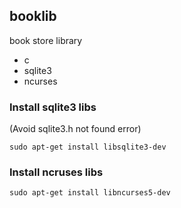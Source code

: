 ## booklib
book store library 
* c
* sqlite3
* ncurses

### Install sqlite3 libs 
(Avoid sqlite3.h not found error) 
~~~
sudo apt-get install libsqlite3-dev
~~~

### Install ncruses libs
~~~
sudo apt-get install libncurses5-dev
~~~
